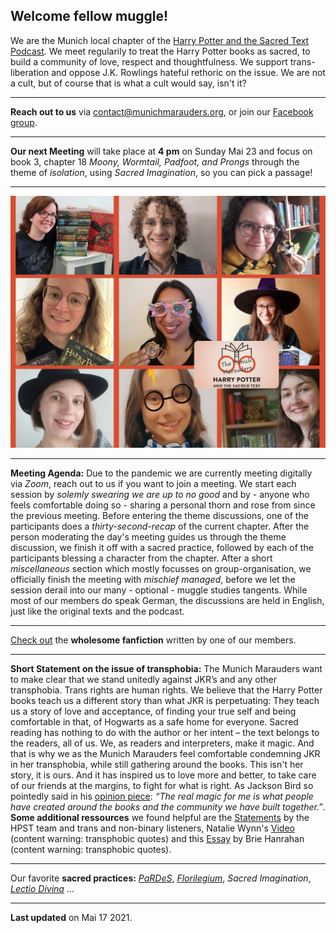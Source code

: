 ## Welcome fellow muggle!
We are the Munich local chapter of the [Harry Potter and the Sacred Text Podcast](https://www.harrypottersacredtext.com). We meet regularily to treat the Harry Potter books as sacred, to build a community of love, respect and thoughtfulness. We support trans-liberation and oppose J.K. Rowlings hateful rethoric on the issue. We are not a cult, but of course that is what a cult would say, isn't it?

---
**Reach out to us** via contact@munichmarauders.org, or join our [Facebook group](https://www.facebook.com/groups/2408737062515597/).

---

**Our next Meeting** will take place at **4 pm** on Sunday Mai 23 and focus on book 3, chapter 18 *Moony, Wormtail, Padfoot, and Prongs* through the theme of *isolation*, using *Sacred Imagination*, so you can pick a passage!

---
![Some of our members](https://github.com/Eondo/The-Munich-Marauders/blob/gh-pages/group_pic.jpg)

---

**Meeting Agenda:** Due to the pandemic we are currently meeting digitally via *Zoom*, reach out to us if you want to join a meeting. We start each session by *solemly swearing we are up to no good* and by - anyone who feels comfortable doing so - sharing a personal thorn and rose from since the previous meeting. Before entering the theme discussions, one of the participants does a *thirty-second-recap* of the current chapter. After the person moderating the day's meeting guides us through the theme discussion, we finish it off with a sacred practice, followed by each of the participants blessing a character from the chapter. After a short *miscellaneous* section which mostly focusses on group-organisation, we officially finish the meeting with *mischief managed*, before we let the session derail into our many - optional - muggle studies tangents. While most of our members do speak German, the discussions are held in English, just like the original texts and the podcast.

---
[Check out](https://archiveofourown.org/users/Lemikita/pseuds/Lemikita) the **wholesome fanfiction** written by one of our members.

---
**Short Statement on the issue of transphobia:** The Munich Marauders want to make clear that we stand unitedly against JKR’s and any other transphobia. Trans rights are human rights. We believe that the Harry Potter books teach us a different story than what JKR is perpetuating: They teach us a story of love and acceptance, of finding your true self and being comfortable in that, of Hogwarts as a safe home for everyone. Sacred reading has nothing to do with the author or her intent – the text belongs to the readers, all of us. We, as readers and interpreters, make it magic. And that is why we as the Munich Marauders feel comfortable condemning JKR in her transphobia, while still gathering around the books. This isn't her story, it is ours. And it has inspired us to love more and better, to take care of our friends at the margins, to fight for what is right. As Jackson Bird so pointedly said in his [opinion piece](https://www.nytimes.com/2019/12/21/opinion/jk-rowling-twitter-trans.html): *“The real magic for me is what people have created around the books and the community we have built together.”*. **Some additional ressources** we found helpful are the [Statements](https://www.harrypottersacredtext.com/statements) by the HPST team and trans and non-binary listeners, Natalie Wynn's [Video](https://www.youtube.com/watch?v=7gDKbT_l2us&feature=emb_logo) (content warning: transphobic quotes) and this [Essay](https://medium.com/@briehanrahan/a-reasonable-persons-guide-to-the-j-k-rowling-essay-6bd9e2d638ad) by Brie Hanrahan (content warning: transphobic quotes).

---
Our favorite **sacred practices:** [*PaRDeS*](https://en.wikipedia.org/wiki/Pardes_(Jewish_exegesis)), [*Florilegium*](https://en.wikipedia.org/wiki/Florilegium), *Sacred Imagination*, [*Lectio Divina*](https://en.wikipedia.org/wiki/Lectio_Divina) ...

---
**Last updated** on Mai 17 2021.
